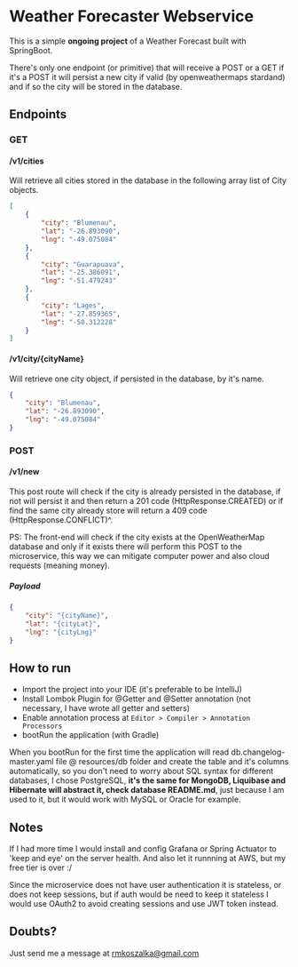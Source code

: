 # Weather Forecaster Webservice

This is a simple **ongoing project** of a Weather Forecast built with SpringBoot.

There's only one endpoint (or primitive) that will receive a POST or a GET
if it's a POST it will persist a new city if valid (by openweathermaps stardand) and if so 
the city will be stored in the database.

## Endpoints

### GET 

#### /v1/cities

Will retrieve all cities stored in the database in the following array list of City objects.

```json
[
    {
        "city": "Blumenau",
        "lat": "-26.893090",
        "lng": "-49.075084"
    },
    {
        "city": "Guarapuava",
        "lat": "-25.386091",
        "lng": "-51.479243"
    },
    {
        "city": "Lages",
        "lat": "-27.859365",
        "lng": "-50.312228"
    }
]
```
#### /v1/city/{cityName}

Will retrieve one city object, if persisted in the database, by it's name.

````json
{
    "city": "Blumenau",
    "lat": "-26.893090",
    "lng": "-49.075084"
}
````


### POST

#### /v1/new

This post route will check if the city is already persisted in the database, if not will persist it and then return
a 201 code (HttpResponse.CREATED) or if find the same city already store will return a 409 code (HttpResponse.CONFLICT)^.

PS: The front-end will check if the city exists at the OpenWeatherMap database and only if it exists there will perform
this POST to the microservice, this way we can mitigate computer power and also cloud requests (meaning money).

##### Payload

````json
{
    "city": "{cityName}",
    "lat": "{cityLat}",
    "lng": "{cityLng}"
}
````


## How to run

- Import the project into your IDE (it's preferable to be IntelliJ)
- Install Lombok Plugin for @Getter and @Setter annotation (not necessary, I have wrote all getter and setters)
- Enable annotation process at ```Editor > Compiler > Annotation Processors```
- bootRun the application (with Gradle)

When you bootRun for the first time the application will read db.changelog-master.yaml file @
resources/db folder and create the table and it's columns automatically, so you don't need to 
worry about SQL syntax for different databases, I chose PostgreSQL, **it's the same for MongoDB, 
Liquibase and Hibernate will abstract it, check database README.md**, just because I am used to it, but it would work with MySQL or Oracle for example.

## Notes

If I had more time I would install and config Grafana or Spring Actuator to 'keep and eye' on the
server health. And also let it runnning at AWS, but my free tier is over :/

Since the microservice does not have user authentication it is stateless, or does not keep sessions,
but if auth would be need to keep it stateless I would use OAuth2 to avoid creating sessions and use 
JWT token instead.

## Doubts?
Just send me a message at rmkoszalka@gmail.com